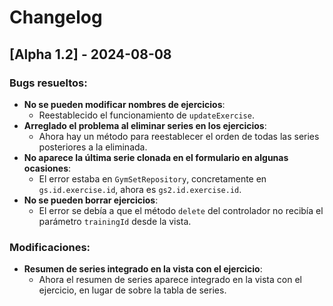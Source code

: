 # Changelog

## [Alpha 1.2] - 2024-08-08

### Bugs resueltos:
- **No se pueden modificar nombres de ejercicios**:
    - Reestablecido el funcionamiento de `updateExercise`.
- **Arreglado el problema al eliminar series en los ejercicios**:
    - Ahora hay un método para reestablecer el orden de todas las series posteriores a la eliminada.
- **No aparece la última serie clonada en el formulario en algunas ocasiones**:
    - El error estaba en `GymSetRepository`, concretamente en `gs.id.exercise.id`, ahora es `gs2.id.exercise.id`.
- **No se pueden borrar ejercicios**:
    - El error se debía a que el método `delete` del controlador no recibía el parámetro `trainingId` desde la vista.

### Modificaciones:
- **Resumen de series integrado en la vista con el ejercicio**:
    - Ahora el resumen de series aparece integrado en la vista con el ejercicio, en lugar de sobre la tabla de series.